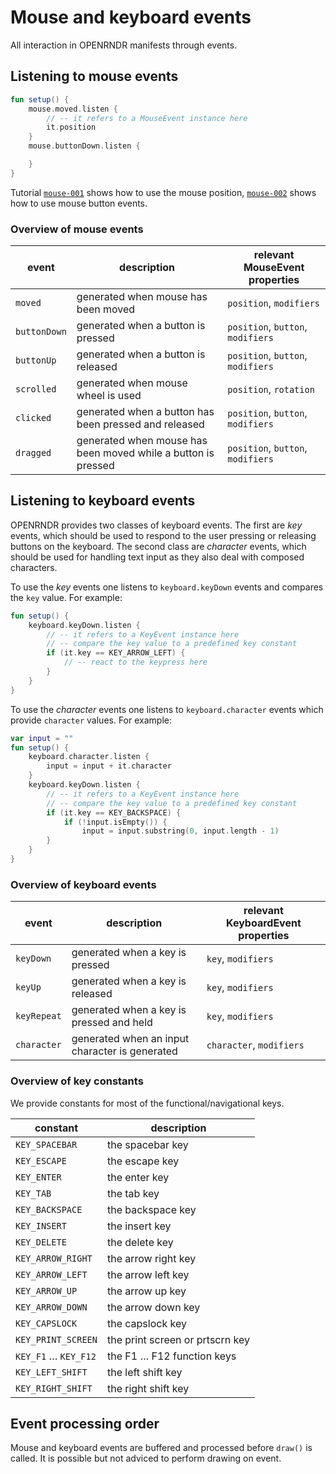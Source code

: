 # Mouse and keyboard events

All interaction in OPENRNDR manifests through events.

## Listening to mouse events

```kotlin
fun setup() {
    mouse.moved.listen {
        // -- it refers to a MouseEvent instance here
        it.position
    }
    mouse.buttonDown.listen {

    }
}
```

Tutorial [`mouse-001`](https://github.com/openrndr/openrndr-tutorials/blob/master/mouse-001/src/main/kotlin/Example.kt) shows how to use the mouse position, [`mouse-002`](https://github.com/openrndr/openrndr-tutorials/blob/master/mouse-002/src/main/kotlin/Example.kt) shows how to use mouse button events.

### Overview of mouse events

event        | description                                                   | relevant MouseEvent properties
-------------|---------------------------------------------------------------|---------------------------------
`moved`      | generated when mouse has been moved                           | `position`, `modifiers`
`buttonDown` | generated when a button is pressed                            | `position`, `button`, `modifiers`
`buttonUp`   | generated when a button is released                           | `position`, `button`, `modifiers`
`scrolled`   | generated when mouse wheel is used                            | `position`, `rotation`
`clicked`    | generated when a button has been pressed and released         | `position`, `button`, `modifiers`
`dragged`    | generated when mouse has been moved while a button is pressed | `position`, `button`, `modifiers`

## Listening to keyboard events

OPENRNDR provides two classes of keyboard events. The first are _key_ events, which should be used to respond to the user pressing or releasing buttons on the keyboard. The second class are _character_ events, which should be used for handling text input as they also deal with composed characters.

To use the _key_ events one listens to `keyboard.keyDown` events and compares the `key` value. For example:

```kotlin
fun setup() {
    keyboard.keyDown.listen {
        // -- it refers to a KeyEvent instance here
        // -- compare the key value to a predefined key constant
        if (it.key == KEY_ARROW_LEFT) {
            // -- react to the keypress here
        }
    }
}
```

To use the _character_ events one listens to `keyboard.character` events which provide `character` values. For example:

```kotlin
var input = ""
fun setup() {
    keyboard.character.listen {
        input = input + it.character
    }
    keyboard.keyDown.listen {
        // -- it refers to a KeyEvent instance here
        // -- compare the key value to a predefined key constant
        if (it.key == KEY_BACKSPACE) {
            if (!input.isEmpty()) {
                input = input.substring(0, input.length - 1)
        }
    }
}
```

### Overview of keyboard events

event       | description                                    | relevant KeyboardEvent properties
------------|------------------------------------------------|---------------------------------
`keyDown`   | generated when a key is pressed                | `key`, `modifiers`
`keyUp`     | generated when a key is released               | `key`, `modifiers`
`keyRepeat` | generated when a key is pressed and held       | `key`, `modifiers`
`character` | generated when an input character is generated | `character`, `modifiers`

### Overview of key constants

We provide constants for most of the functional/navigational keys.

constant             |  description                              
---------------------|------------------------------------------
`KEY_SPACEBAR`       | the spacebar key
`KEY_ESCAPE`         | the escape key
`KEY_ENTER`          | the enter key
`KEY_TAB`            | the tab key
`KEY_BACKSPACE`      | the backspace key
`KEY_INSERT`         | the insert key
`KEY_DELETE`         | the delete key
`KEY_ARROW_RIGHT`    | the arrow right key
`KEY_ARROW_LEFT`     | the arrow left key
`KEY_ARROW_UP`       | the arrow up key
`KEY_ARROW_DOWN`     | the arrow down key
`KEY_CAPSLOCK`       | the capslock key
`KEY_PRINT_SCREEN`   | the print screen or prtscrn key
`KEY_F1` … `KEY_F12` | the F1 … F12 function keys
`KEY_LEFT_SHIFT`     | the left shift key
`KEY_RIGHT_SHIFT`    | the right shift key

## Event processing order

Mouse and keyboard events are buffered and processed before `draw()` is called. It is possible but not adviced to perform drawing on event.
